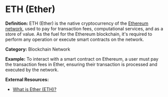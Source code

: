 # ETH (Ether)

**Definition:** ETH (Ether) is the native cryptocurrency of the [Ethereum network](#ethereum), used to pay for transaction fees, computational services, and as a store of value. As the fuel for the Ethereum blockchain, it's required to perform any operation or execute smart contracts on the network.

**Category:** Blockchain Network

**Example:** To interact with a smart contract on Ethereum, a user must pay the transaction fees in Ether, ensuring their transaction is processed and executed by the network.

**External Resources:**
- [What is Ether (ETH)?](https://ethereum.org/en/eth/)
